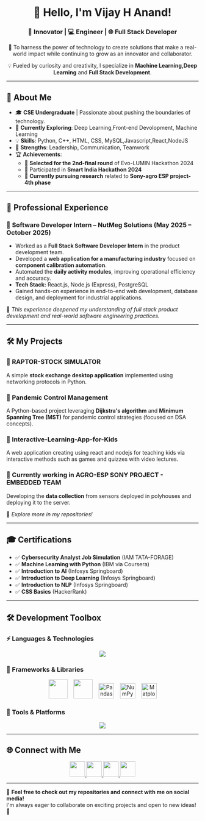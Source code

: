 <h1 align="center">👋 Hello, I'm Vijay H Anand!</h1>
<h3 align="center">🚀 Innovator | 💻 Engineer | 🌐 Full Stack Developer</h3>

<p align="center">🌟 To harness the power of technology to create solutions that make a real-world impact while continuing to grow as an innovator and collaborator.</p>
<p align="center">💡 Fueled by curiosity and creativity, I specialize in <strong>Machine Learning,Deep Learning</strong> and <strong>Full Stack Development</strong>.</p>

---

## 🚀 About Me  
- 🎓 **CSE Undergraduate** | Passionate about pushing the boundaries of technology.  
- 🌱 **Currently Exploring**: Deep Learning,Front-end Devolopment, Machine Learning  
- 💡 **Skills**: Python, C++, HTML, CSS, MySQL,Javascript,React,NodeJS
- 🤝 **Strengths**: Leadership, Communication, Teamwork  
- 🏆 **Achievements**:  
  - 🏅 **Selected for the 2nd-final round** of Evo-LUMIN Hackathon 2024  
  - 🚀 Participated in **Smart India Hackathon 2024**  
  - 📡 **Currently pursuing research** related to **Sony-agro ESP project-4th phase**  

---

## 💼 Professional Experience  

### 🔹 **Software Developer Intern – NutMeg Solutions (May 2025 – October 2025)**  
- Worked as a **Full Stack Software Developer Intern** in the product development team.  
- Developed a **web application for a manufacturing industry** focused on **component calibration automation**.  
- Automated the **daily activity modules**, improving operational efficiency and accuracy.  
- **Tech Stack:** React.js, Node.js (Express), PostgreSQL  
- Gained hands-on experience in end-to-end web development, database design, and deployment for industrial applications.  

🧩 *This experience deepened my understanding of full stack product development and real-world software engineering practices.*  



---

## 🛠️ My Projects  

### 🔹 RAPTOR-STOCK SIMULATOR  
A simple **stock exchange desktop application** implemented using networking protocols in Python.

### 🔹 Pandemic Control Management  
A Python-based project leveraging **Dijkstra's algorithm** and **Minimum Spanning Tree (MST)** for pandemic control strategies (focused on DSA concepts).

### 🔹 Interactive-Learning-App-for-Kids 
A web application creating using react and nodejs for teaching kids via interactive methods such as games and quizzes with video lectures.

### 🔹 Currently working in **AGRO-ESP SONY PROJECT - EMBEDDED TEAM**  
Developing the **data collection** from sensors deployed in polyhouses and deploying it to the server.

📌 *Explore more in my repositories!*

---

## 🎓 Certifications  

- ✅ **Cybersecurity Analyst Job Simulation** (IAM TATA-FORAGE)  
- ✅ **Machine Learning with Python** (IBM via Coursera)  
- ✅ **Introduction to AI** (Infosys Springboard)  
- ✅ **Introduction to Deep Learning** (Infosys Springboard)  
- ✅ **Introduction to NLP** (Infosys Springboard)  
- ✅ **CSS Basics** (HackerRank)  

---

## 🛠️ Development Toolbox  

### ⚡ Languages & Technologies  
<p align="center">
  <img src="https://skillicons.dev/icons?i=python,c,cpp,haskell,html,css,javascript,java,go,flutter,flask,react,nodejs,postgresql" />
</p>

### 🚀 Frameworks & Libraries  

<p align="center">
  <img src="https://skillicons.dev/icons?i=tensorflow" height="50" />
  &nbsp;&nbsp;
  <img src="https://skillicons.dev/icons?i=pytorch" height="50" />
  &nbsp;&nbsp;
  <img src="https://upload.wikimedia.org/wikipedia/commons/thumb/e/ed/Pandas_logo.svg/512px-Pandas_logo.svg.png" alt="Pandas" height="40" />
  &nbsp;&nbsp;
  <img src="https://upload.wikimedia.org/wikipedia/commons/thumb/3/31/NumPy_logo_2020.svg/512px-NumPy_logo_2020.svg.png" alt="NumPy" height="40" />
  &nbsp;&nbsp;
  <img src="https://upload.wikimedia.org/wikipedia/commons/8/84/Matplotlib_icon.svg" alt="Matplotlib" height="40" />
</p>




### 🔧 Tools & Platforms  
<p align="center">
  <img src="https://skillicons.dev/icons?i=ubuntu,kali,linux,windows,github,git,anaconda,pycharm,vscode,eclipse,autocad" />
</p>

---

## 🌐 Connect with Me  

<p align="center">
  <a href="mailto:vijayhanand2004@gmail.com">
    <img src="https://skillicons.dev/icons?i=gmail" height="40" />
  </a>
  <a href="https://x.com/vijayhanand003?t=Bk84iRWUTfPioC7Pq3zZhA&s=09" target="_blank">
    <img src="https://skillicons.dev/icons?i=twitter" height="40" />
  </a>
  <a href="https://www.instagram.com/v.h.a._?igsh=MTg1djJxbjUxNnhoeg==" target="_blank">
    <img src="https://skillicons.dev/icons?i=instagram" height="40" />
  </a>
  <a href="https://www.linkedin.com/in/vijay-h-anand-4a925625a" target="_blank">
    <img src="https://skillicons.dev/icons?i=linkedin" height="40" />
  </a>
</p>

---

📌 **Feel free to check out my repositories and connect with me on social media!**  
I'm always eager to collaborate on exciting projects and open to new ideas! 🚀
